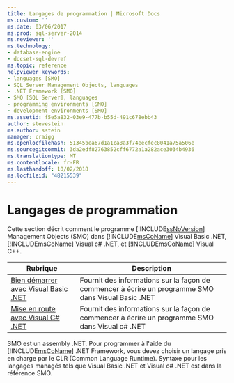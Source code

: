 ```yaml
---
title: Langages de programmation | Microsoft Docs
ms.custom: ''
ms.date: 03/06/2017
ms.prod: sql-server-2014
ms.reviewer: ''
ms.technology:
- database-engine
- docset-sql-devref
ms.topic: reference
helpviewer_keywords:
- languages [SMO]
- SQL Server Management Objects, languages
- .NET Framework [SMO]
- SMO [SQL Server], languages
- programming environments [SMO]
- development environments [SMO]
ms.assetid: f5e5a832-03e9-477b-b55d-491c678ebb43
author: stevestein
ms.author: sstein
manager: craigg
ms.openlocfilehash: 51345bea67d1a1ca8a3f74eecfec8041a75a506e
ms.sourcegitcommit: 3da2edf82763852cff6772a1a282ace3034b4936
ms.translationtype: MT
ms.contentlocale: fr-FR
ms.lasthandoff: 10/02/2018
ms.locfileid: "48215539"
---
```

# <a name="programming-languages"></a>Langages de programmation
  Cette section décrit comment le programme [!INCLUDE[ssNoVersion](../../includes/ssnoversion-md.md)] Management Objects (SMO) dans [!INCLUDE[msCoName](../../includes/msconame-md.md)] Visual Basic .NET, [!INCLUDE[msCoName](../../includes/msconame-md.md)] Visual c# .NET, et [!INCLUDE[msCoName](../../includes/msconame-md.md)] Visual C++.  
  
|Rubrique|Description|  
|-----------|-----------------|  
|[Bien démarrer avec Visual Basic .NET](../../database-engine/dev-guide/getting-started-in-visual-basic-net.md)|Fournit des informations sur la façon de commencer à écrire un programme SMO dans Visual Basic .NET|  
|[Mise en route avec Visual C&#35; .NET](smo-programming-getting-started-in-visual-csharp-net.md)|Fournit des informations sur la façon de commencer à écrire un programme SMO dans Visual c# .NET|  
  
 SMO est un assembly .NET. Pour programmer à l'aide du [!INCLUDE[msCoName](../../includes/msconame-md.md)] .NET Framework, vous devez choisir un langage pris en charge par le CLR (Common Language Runtime). Syntaxe pour les langages managés tels que Visual Basic .NET et Visual c# .NET est dans la référence SMO.  
  
  
